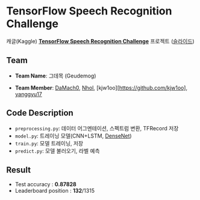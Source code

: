 # TensorFlow Speech Recognition Challenge

캐글(Kaggle) [**TensorFlow Speech Recognition Challenge**](https://www.kaggle.com/c/tensorflow-speech-recognition-challenge) 프로젝트 ([슬라이드](https://github.com/youncheol/kaggle-tf-speech-recognition-challenge/blob/master/tf-speech-recognition-challenge.pdf))



## Team 

* **Team Name**: 그데목 (Geudemog)

* **Team Member**: [DaMach0](https://github.com/DaMacho), [Nhol](https://github.com/Nhol), [kjw1oo][https://github.com/kjw1oo], [yanggyu17](https://github.com/yanggyu17)



## Code Description

* `preprocessing.py`: 데이터 어그멘테이션, 스펙트럼 변환, TFRecord 저장
* `model.py`: 트레이닝 모델(CNN+LSTM, [DenseNet](https://arxiv.org/abs/1608.06993)) 
* `train.py`: 모델 트레이닝, 저장
* `predict.py`: 모델 불러오기, 라벨 예측



## Result

* Test accuracy : **0.87828**
* Leaderboard position : **132**/1315